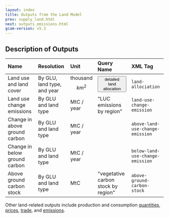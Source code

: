 ```yaml
---
layout: index
title: Outputs from the Land Model
prev: supply_land.html
next: outputs_emissions.html
gcam-version: v5.3 
---
```


## Description of Outputs

| Name | Resolution | Unit | Query Name | XML Tag |
| :--- | :--- | :--- | :--- | :--- |
| Land use and land cover | By GLU, land type, and year | thousand $$km^2$$ | <span id="detailed land allocation"><button onclick='getQuery("detailed land allocation", "detailed land allocation")'>detailed land allocation</button></span> | `land-allociation` |
| Land use change emissions | By GLU and land type | MtC / year |  "LUC emissions by region" | `land-use-change-emission` |
| Change in above ground carbon | By GLU and land type | MtC / year |  | `above-land-use-change-emission`|
| Change in below ground carbon | By GLU and land type | MtC / year |  | `below-land-use-change-emission`|
| Above ground carbon stock | By GLU and land type | MtC | "vegetative carbon stock by region" | `above-ground-carbon-stock` |

Other land-related outputs include production and consumption [quantities](outputs_quantity.html#foodfeedforestry), [prices](outputs_prices.html#foodfeedforestry), [trade](outputs_trade.html), and [emissions](outputs_emissions.html#agricultureandlanduse).
